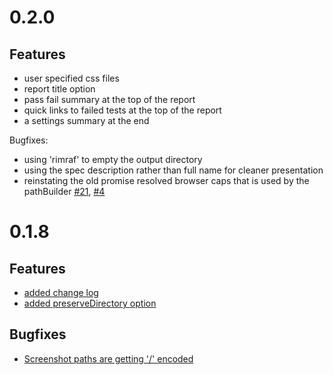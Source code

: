 # 0.2.0

## Features
- user specified css files
- report title option
- pass fail summary at the top of the report
- quick links to failed tests at the top of the report
- a settings summary at the end

Bugfixes:
- using 'rimraf' to empty the output directory
- using the spec description rather than full name for cleaner presentation
- reinstating the old promise resolved browser caps that is used by the pathBuilder [#21](https://github.com/mlison/protractor-jasmine2-screenshot-reporter/issues/21), [#4](https://github.com/mlison/protractor-jasmine2-screenshot-reporter/issues/4)

# 0.1.8

## Features

- [added change log](https://github.com/mlison/protractor-jasmine2-screenshot-reporter/commit/c56a9d935180883b0555523c4ab3b61395ae4ff3)
- [added preserveDirectory option](https://github.com/mlison/protractor-jasmine2-screenshot-reporter/pull/19)

## Bugfixes

- [Screenshot paths are getting '/' encoded](https://github.com/mlison/protractor-jasmine2-screenshot-reporter/issues/31)
